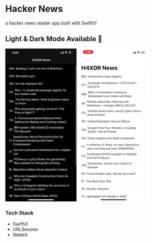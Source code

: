# Hacker News 
a hacker news reader app built with SwiftUI


## Light & Dark Mode Available 📲

![](images/Image.gif)    ![](images/Image2.gif)  


### Tech Stack

- SwiftUI
- URLSession
- Webkit
